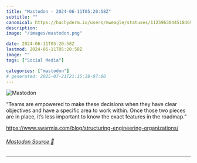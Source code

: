 ```yaml
---
title: "Mastodon - 2024-06-11T05:20:58Z"
subtitle: ""
canonical: https://hachyderm.io/users/mweagle/statuses/112596304451846905
description:
image: "/images/mastodon.png"

date: 2024-06-11T05:20:58Z
lastmod: 2024-06-11T05:20:58Z
image: ""
tags: ["Social Media"]

categories: ["mastodon"]
# generated: 2025-07-21T21:15:38-07:00
---
```

![Mastodon](/images/mastodon.png)

<p>“Teams are empowered to make these decisions when they have clear objectives and have a specific area to work within. Once those two pieces are in place, it’s less important to know the exact features in the roadmap.”</p><p><a href="https://www.swarmia.com/blog/structuring-engineering-organizations/" target="_blank" rel="nofollow noopener noreferrer" translate="no"><span class="invisible">https://www.</span><span class="ellipsis">swarmia.com/blog/structuring-e</span><span class="invisible">ngineering-organizations/</span></a></p>


###### [Mastodon Source 🐘](https://hachyderm.io/@mweagle/112596304451846905)

___
